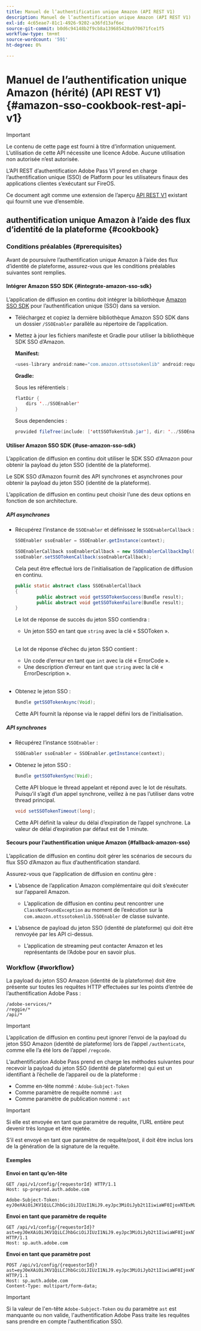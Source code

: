 ```yaml
---
title: Manuel de l’authentification unique Amazon (API REST V1)
description: Manuel de l’authentification unique Amazon (API REST V1)
exl-id: 4c65eae7-81c1-4926-9202-a36fd13af6ec
source-git-commit: b0d6c94148b2f9cb8a139685420a970671fce1f5
workflow-type: tm+mt
source-wordcount: '591'
ht-degree: 0%

---
```


# Manuel de l’authentification unique Amazon (hérité) (API REST V1) {#amazon-sso-cookbook-rest-api-v1}

>[!IMPORTANT]
>
>Le contenu de cette page est fourni à titre d’information uniquement. L’utilisation de cette API nécessite une licence Adobe. Aucune utilisation non autorisée n’est autorisée.

L’API REST d’authentification Adobe Pass V1 prend en charge l’authentification unique (SSO) de Platform pour les utilisateurs finaux des applications clientes s’exécutant sur FireOS.

Ce document agit comme une extension de l’aperçu [API REST V1](/help/authentication/integration-guide-programmers/legacy/rest-api-v1/rest-api-overview.md) existant qui fournit une vue d’ensemble.

## authentification unique Amazon à l’aide des flux d’identité de la plateforme {#cookbook}

### Conditions préalables {#prerequisites}

Avant de poursuivre l’authentification unique Amazon à l’aide des flux d’identité de plateforme, assurez-vous que les conditions préalables suivantes sont remplies.

#### Intégrer Amazon SSO SDK {#integrate-amazon-sso-sdk}

L’application de diffusion en continu doit intégrer la bibliothèque [Amazon SSO SDK](https://tve.zendesk.com/hc/en-us/article_attachments/360064368131/ottSSOTokenLib_v1.jar) pour l’authentification unique (SSO) dans sa version.

* Téléchargez et copiez la dernière bibliothèque Amazon SSO SDK dans un dossier `/SSOEnabler` parallèle au répertoire de l’application.

* Mettez à jour les fichiers manifeste et Gradle pour utiliser la bibliothèque SDK SSO d’Amazon.

  **Manifest:**

  ```JAVA
  <uses-library android:name="com.amazon.ottssotokenlib" android:required="false">
  ```

  **Gradle:**

  Sous les référentiels :

  ```JAVA
  flatDir {
      dirs '../SSOEnabler'
  }
  ```

  Sous dependencies :

  ```JAVA
  provided fileTree(include: ['ottSSOTokenStub.jar'], dir: '../SSOEnabler')
  ```

#### Utiliser Amazon SSO SDK {#use-amazon-sso-sdk}

L’application de diffusion en continu doit utiliser le SDK SSO d’Amazon pour obtenir la payload du jeton SSO (identité de la plateforme).

Le SDK SSO d’Amazon fournit des API synchrones et asynchrones pour obtenir la payload du jeton SSO (identité de la plateforme).

L’application de diffusion en continu peut choisir l’une des deux options en fonction de son architecture.

##### API asynchrones

* Récupérez l’instance de `SSOEnabler` et définissez le `SSOEnablerCallback` :

  ```JAVA
  SSOEnabler ssoEnabler = SSOEnabler.getInstance(context);
  
  SSOEnablerCallback ssoEnablerCallback = new SSOEnablerCallbackImpl();
  ssoEnabler.setSSOTokenCallback(ssoEnablerCallback);
  ```

  Cela peut être effectué lors de l’initialisation de l’application de diffusion en continu.

  ```JAVA
  public static abstract class SSOEnablerCallback
  {
          public abstract void getSSOTokenSuccess(Bundle result);
          public abstract void getSSOTokenFailure(Bundle result);
  }
  ```

  Le lot de réponse de succès du jeton SSO contiendra :
   * Un jeton SSO en tant que `string` avec la clé « SSOToken ».

  <br/>

  Le lot de réponse d’échec du jeton SSO contient :
   * Un code d’erreur en tant que `int` avec la clé « ErrorCode ».
   * Une description d’erreur en tant que `string` avec la clé « ErrorDescription ».

  <br/>

* Obtenez le jeton SSO :

  ```JAVA
  Bundle getSSOTokenAsync(Void);
  ```

  Cette API fournit la réponse via le rappel défini lors de l’initialisation.

##### API synchrones

* Récupérez l’instance `SSOEnabler` :

  ```JAVA
  SSOEnabler ssoEnabler = SSOEnabler.getInstance(context);
  ```

* Obtenez le jeton SSO :

  ```JAVA
  Bundle getSSOTokenSync(Void);
  ```

  Cette API bloque le thread appelant et répond avec le lot de résultats. Puisqu’il s’agit d’un appel synchrone, veillez à ne pas l’utiliser dans votre thread principal.

  ```JAVA
  void setSSOTokenTimeout(long);
  ```

  Cette API définit la valeur du délai d’expiration de l’appel synchrone. La valeur de délai d’expiration par défaut est de 1 minute.

#### Secours pour l’authentification unique Amazon {#fallback-amazon-sso}

L’application de diffusion en continu doit gérer les scénarios de secours du flux SSO d’Amazon au flux d’authentification standard.

Assurez-vous que l’application de diffusion en continu gère :

* L’absence de l’application Amazon complémentaire qui doit s’exécuter sur l’appareil Amazon.
   * L’application de diffusion en continu peut rencontrer une `ClassNotFoundException` au moment de l’exécution sur la `com.amazon.ottssotokenlib.SSOEnabler` de classe suivante.

* L’absence de payload du jeton SSO (identité de plateforme) qui doit être renvoyée par les API ci-dessus.
   * L’application de streaming peut contacter Amazon et les représentants de l’Adobe pour en savoir plus.

### Workflow {#workflow}

La payload du jeton SSO Amazon (identité de la plateforme) doit être présente sur toutes les requêtes HTTP effectuées sur les points d’entrée de l’authentification Adobe Pass :

```
/adobe-services/*
/reggie/*
/api/*
```

>[!IMPORTANT]
> 
> L’application de diffusion en continu peut ignorer l’envoi de la payload du jeton SSO Amazon (identité de plateforme) lors de l’appel `/authenticate`, comme elle l’a été lors de l’appel `/regcode`.

L’authentification Adobe Pass prend en charge les méthodes suivantes pour recevoir la payload du jeton SSO (identité de plateforme) qui est un identifiant à l’échelle de l’appareil ou de la plateforme :

* Comme en-tête nommé : `Adobe-Subject-Token`
* Comme paramètre de requête nommé : `ast`
* Comme paramètre de publication nommé : `ast`

>[!IMPORTANT]
>
> Si elle est envoyée en tant que paramètre de requête, l’URL entière peut devenir très longue et être rejetée.
>
> S’il est envoyé en tant que paramètre de requête/post, il doit être inclus lors de la génération de la signature de la requête.

#### Exemples

**Envoi en tant qu’en-tête**

```HTTPS
GET /api/v1/config/{requestorId} HTTP/1.1 
Host: sp-preprod.auth.adobe.com

Adobe-Subject-Token: eyJ0eXAiOiJKV1QiLCJhbGciOiJIUzI1NiJ9.eyJpc3MiOiJyb2t1IiwiaWF0IjoxNTExMzY4ODAyLCJleHAiOjE1NDI5MDQ4MDIsImF1ZCI6ImFkb2JlIiwic3ViIjoiNWZjYzMwODctYWJmZi00OGU4LWJhZTgtODQzODViZTFkMzQwIiwiZGlkIjoiY2FmZjQ1ZDAtM2NhMy00MDg3LWI2MjMtNjFkZjNhMmNlOWM4In0.JlBFhNhNCJCDXLwBjy5tt3PtPcqbMKEIGZ6sr2NA
```

**Envoi en tant que paramètre de requête**

```HTTPS
GET /api/v1/config/{requestorId}?ast=eyJ0eXAiOiJKV1QiLCJhbGciOiJIUzI1NiJ9.eyJpc3MiOiJyb2t1IiwiaWF0IjoxNTExMzY4ODAyLCJleHAiOjE1NDI5MDQ4MDIsImF1ZCI6ImFkb2JlIiwic3ViIjoiNWZjYzMwODctYWJmZi00OGU4LWJhZTgtODQzODViZTFkMzQwIiwiZGlkIjoiY2FmZjQ1ZDAtM2NhMy00MDg3LWI2MjMtNjFkZjNhMmNlOWM4In0.JlBFhNhNCJCDXLwBjy5tt3PtPcqbMKEIGZ6sr2NA HTTP/1.1
Host: sp.auth.adobe.com
```

**Envoi en tant que paramètre post**

```HTTPS
POST /api/v1/config/{requestorId}?ast=eyJ0eXAiOiJKV1QiLCJhbGciOiJIUzI1NiJ9.eyJpc3MiOiJyb2t1IiwiaWF0IjoxNTExMzY4ODAyLCJleHAiOjE1NDI5MDQ4MDIsImF1ZCI6ImFkb2JlIiwic3ViIjoiNWZjYzMwODctYWJmZi00OGU4LWJhZTgtODQzODViZTFkMzQwIiwiZGlkIjoiY2FmZjQ1ZDAtM2NhMy00MDg3LWI2MjMtNjFkZjNhMmNlOWM4In0.Jl\_BFhN\_h\_NCJCDXLwBjy5tt3PtPcqbMKEIGZ6sr2NA HTTP/1.1
Host: sp.auth.adobe.com 
Content-Type: multipart/form-data;
```

>[!IMPORTANT]
>
> Si la valeur de l&#39;en-tête `Adobe-Subject-Token` ou du paramètre `ast` est manquante ou non valide, l&#39;authentification Adobe Pass traite les requêtes sans prendre en compte l&#39;authentification SSO.
